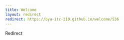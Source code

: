 ```yaml
---
title: Welcome
layout: redirect
redirect: https://byu-itc-210.github.io/welcome/S36
---
```

Redirect